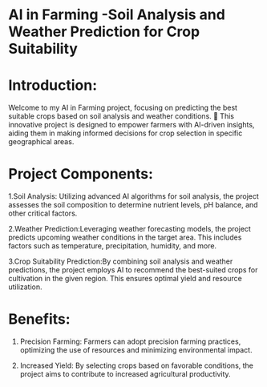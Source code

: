 # AI in Farming -Soil Analysis and Weather Prediction for Crop Suitability

# Introduction:
Welcome to my AI in Farming project, focusing on predicting the best suitable crops based on soil analysis and weather conditions. 🌱 This innovative project is designed to empower farmers with AI-driven insights, aiding them in making informed decisions for crop selection in specific geographical areas.

# Project Components:
1.Soil Analysis: Utilizing advanced AI algorithms for soil analysis, the project assesses the soil composition to determine nutrient levels, pH balance, and other critical factors.

2.Weather Prediction:Leveraging weather forecasting models, the project predicts upcoming weather conditions in the target area. This includes factors such as temperature, precipitation, humidity, and more.

3.Crop Suitability Prediction:By combining soil analysis and weather predictions, the project employs AI to recommend the best-suited crops for cultivation in the given region. This ensures optimal yield and resource utilization.

# Benefits:

1. Precision Farming: Farmers can adopt precision farming practices, optimizing the use of resources and minimizing environmental impact.

2. Increased Yield: By selecting crops based on favorable conditions, the project aims to contribute to increased agricultural productivity.
